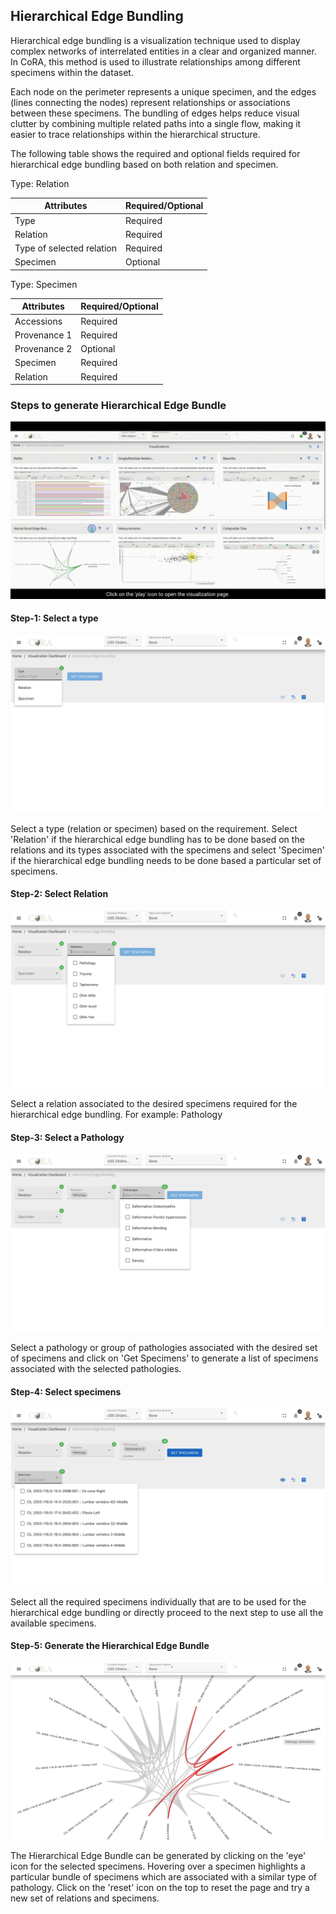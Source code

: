 ## Hierarchical Edge Bundling

Hierarchical edge bundling is a visualization technique used to display complex networks of interrelated entities in a 
clear and organized manner. In CoRA, this method is used to illustrate relationships among different specimens within 
the dataset.

Each node on the perimeter represents a unique specimen, and the edges (lines connecting the nodes) represent 
relationships or associations between these specimens. The bundling of edges helps reduce visual clutter by combining 
multiple related paths into a single flow, making it easier to trace relationships within the hierarchical structure.

The following table shows the required and optional fields required for hierarchical edge bundling based on both relation
and specimen.

Type: Relation

Attributes                | Required/Optional |
------------------------- |-------------------|
Type                      | Required          |
Relation                  | Required          |
Type of selected relation | Required          |
Specimen                  | Optional          |


Type: Specimen

Attributes   | Required/Optional |
------------ |-------------------|
Accessions   | Required          |
Provenance 1 | Required          |
Provenance 2 | Optional          |
Specimen     | Required          |
Relation     | Required          |




### Steps to generate Hierarchical Edge Bundle

![](media/hierarchical-edge-bundling.gif)

#### Step-1: Select a type
![](media/hierarchical-type-select.png)

Select a type (relation or specimen) based on the requirement. Select 'Relation' if the hierarchical edge bundling has to
be done based on the relations and its types associated with the specimens and select 'Specimen' if the hierarchical edge
bundling needs to be done based a particular set of specimens.



#### Step-2: Select Relation

![](media/hierarchical-relation-select.png)

Select a relation associated to the desired specimens required for the hierarchical edge bundling. For example: Pathology

#### Step-3: Select a Pathology

![](media/hierarchical-pathology-select.jpg)

Select a pathology or group of pathologies associated with the desired set of specimens and click on 'Get Specimens' to
generate a list of specimens associated with the selected pathologies.

#### Step-4: Select specimens

![](media/hierarchical-relation-specimen-select.png)

Select all the required specimens individually that are to be used for the hierarchical edge bundling or directly proceed 
to the next step to use all the available specimens.

#### Step-5: Generate the Hierarchical Edge Bundle

![](media/hierarchical-type-relation.png)

The Hierarchical Edge Bundle can be generated by clicking on the 'eye' icon for the selected specimens. Hovering over a 
specimen highlights a particular bundle of specimens which are associated with a similar type of pathology. Click on the
'reset' icon on the top to reset the page and try a new set of relations and specimens.

















